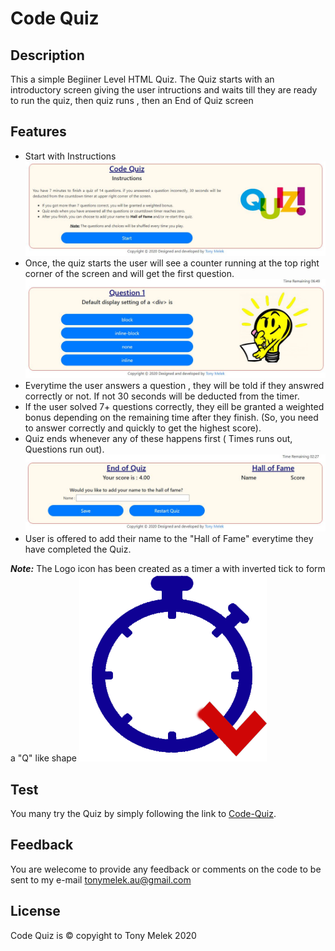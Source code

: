 # Code Quiz
## Description
This a simple Begiiner Level HTML Quiz. The Quiz starts with an introductory screen giving the user intructions and waits till they are ready to run the quiz, then quiz runs , then an End of Quiz screen



## Features
* Start with Instructions
![first_screen](./images/first.jpg)
* Once, the quiz starts the user will see a counter running at the top right corner of the screen and will get the first question. 
![Questions_screen](./images/questions.jpg)
* Everytime the user answers a question , they will be told if they answred correctly or not. If not 30 seconds will be deducted from the timer.
* If the user solved 7+ questions correctly, they eill be granted a weighted bonus depending on the remaining time after they finish. (So, you need to answer correctly and quickly to get the highest score).
* Quiz ends whenever any of these happens first ( Times runs out, Questions run out).
![End_screen](./images/end.jpg)
* User is offered to add their name to the "Hall of Fame" everytime they have completed the Quiz.

**_Note:_** The Logo icon has been created as a timer a with inverted tick to form a "Q" like shape
![Logo_icon](./images/icon.png)

## Test
You many try the Quiz by simply following the link to [Code-Quiz](https://tonymelek.github.io/code_quiz/).

## Feedback
You are welecome to provide any feedback or comments on the code to be sent to my e-mail [tonymelek.au@gmail.com](mailto:tonymelek.au@gmail.com)

## License
Code Quiz is &copy; copyight to Tony Melek 2020
